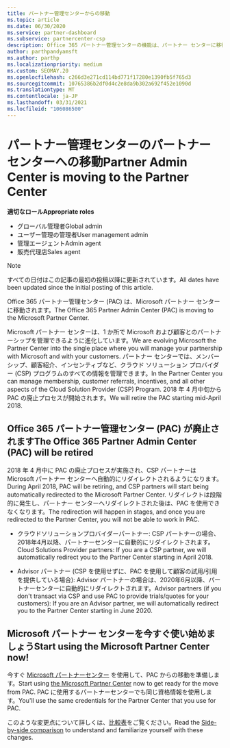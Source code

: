 ```yaml
---
title: パートナー管理センターからの移動
ms.topic: article
ms.date: 06/30/2020
ms.service: partner-dashboard
ms.subservice: partnercenter-csp
description: Office 365 パートナー管理センターの機能は、パートナー センターに移行されます。 この意味と、パートナーセンターで何を実行できるかについて説明します。
author: parthpandyamsft
ms.author: parthp
ms.localizationpriority: medium
ms.custom: SEOMAY.20
ms.openlocfilehash: c266d3e271cd114bd771f17280e1390fb5f765d3
ms.sourcegitcommit: 10765386b2df0d4c2e8da9b302a692f452e1090d
ms.translationtype: MT
ms.contentlocale: ja-JP
ms.lasthandoff: 03/31/2021
ms.locfileid: "106086500"
---
```

# <a name="partner-admin-center-is-moving-to-the-partner-center"></a><span data-ttu-id="0dad8-104">パートナー管理センターのパートナー センターへの移動</span><span class="sxs-lookup"><span data-stu-id="0dad8-104">Partner Admin Center is moving to the Partner Center</span></span>

<span data-ttu-id="0dad8-105">**適切なロール**</span><span class="sxs-lookup"><span data-stu-id="0dad8-105">**Appropriate roles**</span></span>

- <span data-ttu-id="0dad8-106">グローバル管理者</span><span class="sxs-lookup"><span data-stu-id="0dad8-106">Global admin</span></span>
- <span data-ttu-id="0dad8-107">ユーザー管理の管理者</span><span class="sxs-lookup"><span data-stu-id="0dad8-107">User management admin</span></span>
- <span data-ttu-id="0dad8-108">管理エージェント</span><span class="sxs-lookup"><span data-stu-id="0dad8-108">Admin agent</span></span>
- <span data-ttu-id="0dad8-109">販売代理店</span><span class="sxs-lookup"><span data-stu-id="0dad8-109">Sales agent</span></span>

> [!NOTE]  
> <span data-ttu-id="0dad8-110">すべての日付はこの記事の最初の投稿以降に更新されています。</span><span class="sxs-lookup"><span data-stu-id="0dad8-110">All dates have been updated since the initial posting of this article.</span></span>

<span data-ttu-id="0dad8-111">Office 365 パートナー管理センター (PAC) は、Microsoft パートナー センターに移動されます。</span><span class="sxs-lookup"><span data-stu-id="0dad8-111">The Office 365 Partner Admin Center (PAC) is moving to the Microsoft Partner Center.</span></span>

<span data-ttu-id="0dad8-112">Microsoft パートナー センターは、1 か所で Microsoft および顧客とのパートナーシップを管理できるように進化しています。</span><span class="sxs-lookup"><span data-stu-id="0dad8-112">We are evolving Microsoft the Partner Center into the single place where you will manage your partnership with Microsoft and with your customers.</span></span> <span data-ttu-id="0dad8-113">パートナー センターでは、メンバーシップ、顧客紹介、インセンティブなど、クラウド ソリューション プロバイダー (CSP) プログラムのすべての情報を管理できます。</span><span class="sxs-lookup"><span data-stu-id="0dad8-113">In the Partner Center you can manage membership, customer referrals, incentives, and all other aspects of the Cloud Solution Provider (CSP) Program.</span></span> <span data-ttu-id="0dad8-114">2018 年 4 月中旬から PAC の廃止プロセスが開始されます。</span><span class="sxs-lookup"><span data-stu-id="0dad8-114">We will retire the PAC starting mid-April 2018.</span></span>

## <a name="the-office-365-partner-admin-center-pac-will-be-retired"></a><span data-ttu-id="0dad8-115">Office 365 パートナー管理センター (PAC) が廃止されます</span><span class="sxs-lookup"><span data-stu-id="0dad8-115">The Office 365 Partner Admin Center (PAC) will be retired</span></span>

<span data-ttu-id="0dad8-116">2018 年 4 月中に PAC の廃止プロセスが実施され、CSP パートナーは Microsoft パートナー センターへ自動的にリダイレクトされるようになります。</span><span class="sxs-lookup"><span data-stu-id="0dad8-116">During April 2018, PAC will be retiring, and CSP partners will start being automatically redirected to the Microsoft Partner Center.</span></span> <span data-ttu-id="0dad8-117">リダイレクトは段階的に発生し、パートナー センターへリダイレクトされた後は、PAC を使用できなくなります。</span><span class="sxs-lookup"><span data-stu-id="0dad8-117">The redirection will happen in stages, and once you are redirected to the Partner Center, you will not be able to work in PAC.</span></span> 

- <span data-ttu-id="0dad8-118">クラウドソリューションプロバイダーパートナー: CSP パートナーの場合、2018年4月以降、パートナーセンターに自動的にリダイレクトされます。</span><span class="sxs-lookup"><span data-stu-id="0dad8-118">Cloud Solutions Provider partners: If you are a CSP partner, we will automatically redirect you to the Partner Center starting in April 2018.</span></span>

- <span data-ttu-id="0dad8-119">Advisor パートナー (CSP を使用せずに、PAC を使用して顧客の試用/引用を提供している場合): Advisor パートナーの場合は、2020年6月以降、パートナーセンターに自動的にリダイレクトされます。</span><span class="sxs-lookup"><span data-stu-id="0dad8-119">Advisor partners (if you don't transact via CSP and use PAC to provide trials/quotes for your customers): If you are an Advisor partner, we will automatically redirect you to the Partner Center starting in June 2020.</span></span>

## <a name="start-using-the-microsoft-partner-center-now"></a><span data-ttu-id="0dad8-120">Microsoft パートナー センターを今すぐ使い始めましょう</span><span class="sxs-lookup"><span data-stu-id="0dad8-120">Start using the Microsoft Partner Center now!</span></span>

<span data-ttu-id="0dad8-121">今すぐ [Microsoft パートナーセンター](https://partnercenter.microsoft.com/) を使用して、PAC からの移動を準備します。</span><span class="sxs-lookup"><span data-stu-id="0dad8-121">Start using [the Microsoft Partner Center](https://partnercenter.microsoft.com/) now to get ready for the move from PAC.</span></span>  <span data-ttu-id="0dad8-122">PAC に使用するパートナーセンターでも同じ資格情報を使用します。</span><span class="sxs-lookup"><span data-stu-id="0dad8-122">You'll use the same credentials for the Partner Center that you use for PAC.</span></span>

<span data-ttu-id="0dad8-123">このような変更点について詳しくは、[比較表](moving-from-pac-to-pc.md)をご覧ください。</span><span class="sxs-lookup"><span data-stu-id="0dad8-123">Read the [Side-by-side comparison](moving-from-pac-to-pc.md) to understand and familiarize yourself with these changes.</span></span>